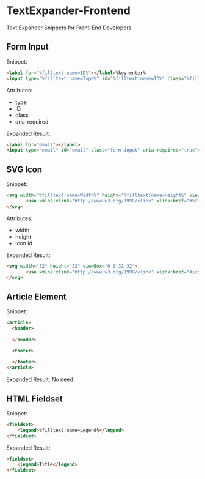 # TextExpander-Frontend
Text Expander Snippets for Front-End Developers

## Form Input

Snippet:

```html
<label for="%filltext:name=ID%"></label>%key:enter%
<input type="%filltext:name=Type%" id="%filltext:name=ID%" class="%filltext:name=Class%" %fillpart:name=ARIA Required:default=yes%aria-required="true"%fillpartend%>
```

Attributes:
- type
- ID
- class
- aria-required

Expanded Result:

```html
<label for="email"></label>
<input type="email" id="email" class="form-input" aria-required="true"> 
```

## SVG Icon

Snippet:

```html
<svg width="%filltext:name=Width%" height="%filltext:name=Height%" viewBox="0 0 32 32">
       <use xmlns:xlink="http://www.w3.org/1999/xlink" xlink:href="#%filltext:name=Icon ID%"></use>
</svg>
```

Attributes:
- width
- height
- icon id

Expanded Result:

```html
<svg width="32" height="32" viewBox="0 0 32 32">
       <use xmlns:xlink="http://www.w3.org/1999/xlink" xlink:href="#icon-github"></use>
</svg>
```

## Article Element

Snippet:

```html
<article>
  <header>
        
  </header>

  <footer>
        
  </footer>
</article>
```

Expanded Result:
No need.

## HTML Fieldset

Snippet:

```html
<fieldset>
    <legend>%filltext:name=Legend%</legend>
</fieldset>
```

Expanded Result:

```html
<fieldset>
    <legend>Title</legend>
</fieldset>
```




